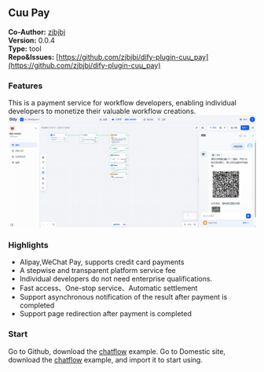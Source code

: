 ## Cuu Pay

**Co-Author:** [zjbjbj](https://github.com/zjbjbj)  
**Version:** 0.0.4  
**Type:** tool  
**Repo&Issues:** [https://github.com/zjbjbj/dify-plugin-cuu_pay](https://github.com/zjbjbj/dify-plugin-cuu_pay)

### Features
This is a payment service for workflow developers, enabling individual developers to monetize their valuable workflow creations.
![](./_assets/demo.jpg)
### Highlights
- Alipay,WeChat Pay, supports credit card payments 
- A stepwise and transparent platform service fee  
- Individual developers do not need enterprise qualifications. 
- Fast access、One-stop service、Automatic settlement  
- Support asynchronous notification of the result after payment is completed
- Support page redirection after payment is completed

### Start
Go to Github, download the [chatflow](https://github.com/zjbjbj/dify-plugin-cuu_pay/blob/main/_assets/chatflow-DEMO.yml) example.
Go to Domestic site, download the [chatflow](https://www.cuupay.com/static/website/chatflow-DEMO.yml) example, and import it to start using.
